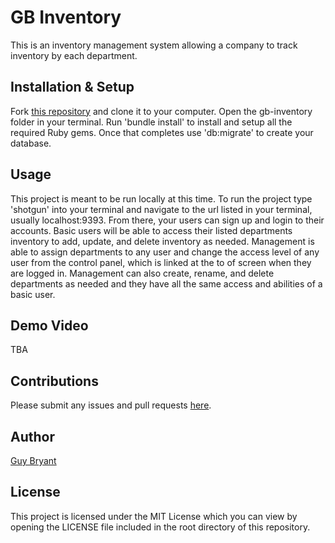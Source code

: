 # GB Inventory

This is an inventory management system allowing a company to track inventory by each department.

## Installation & Setup

Fork [this repository](https://github.com/guysbryant/gb-inventory/tree/project-submission) and clone it to your computer. Open the gb-inventory folder in your terminal. Run 'bundle install' to install and setup all the required Ruby gems. Once that completes use 'db:migrate' to create your database. 

## Usage

This project is meant to be run locally at this time. To run the project type 'shotgun' into your terminal and navigate to the url listed in your terminal, usually localhost:9393. From there, your users can sign up and login to their accounts. Basic users will be able to access their listed departments inventory to add, update, and delete inventory as needed. Management is able to assign departments to any user and change the access level of any user from the control panel, which is linked at the to of screen when they are logged in. Management can also create, rename, and delete departments as needed and they have all the same access and abilities of a basic user.

## Demo Video
TBA

## Contributions

Please submit any issues and pull requests [here](https:/github.com/guysbryant/gb-inventory/tree/project-submission).

## Author
[Guy Bryant](https://github.cmo/guysbryant)

## License
This project is licensed under the MIT License which you can view by opening the LICENSE file included in the root directory of this repository.

